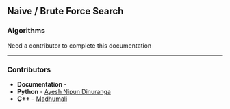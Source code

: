 ## Naive / Brute Force Search
### Algorithms

Need a contributor to complete this documentation

------------------------------------------------------
### Contributors

-   **Documentation** - 
-   **Python** - [Ayesh Nipun Dinuranga](https://github.com/ayeshNipun)
-   **C++** - [Madhumali](https://github.com/madhumali)
